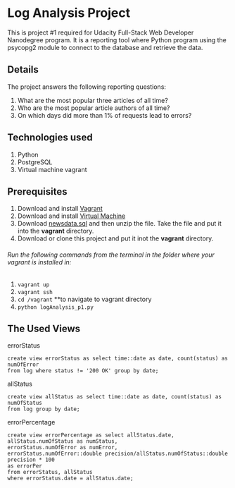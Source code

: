 # Log Analysis Project
This is project #1 required for Udacity Full-Stack Web Developer Nanodegree program.
It is a reporting tool where Python program using the psycopg2 module to connect to 
the database and retrieve the data. 

## Details 
The project answers the following reporting questions:
1. What are the most popular three articles of all time?
2. Who are the most popular article authors of all time?
3. On which days did more than 1% of requests lead to errors?

## Technologies used
1. Python
2. PostgreSQL
3. Virtual machine vagrant 

## Prerequisites 
1. Download and install [Vagrant](https://www.vagrantup.com/downloads.html)
2. Download and install [Virtual Machine](https://www.virtualbox.org/wiki/Downloads)
3. Download [newsdata.sql](https://d17h27t6h515a5.cloudfront.net/topher/2016/August/57b5f748_newsdata/newsdata.zip) and then unzip the file. Take the file and put it into the **vagrant** directory. 
4. Download or clone this project and put it inot the **vagrant** directory.

###### Run the following commands from the terminal in the folder where your vagrant is installed in:
1. `vagrant up`
2. `vagrant ssh`
3. `cd /vagrant` **to navigate to vagrant directory 
4. `python logAnalysis_p1.py`

## The Used Views 
errorStatus
```
create view errorStatus as select time::date as date, count(status) as numOfError 
from log where status != '200 OK' group by date;
```

allStatus
```
create view allStatus as select time::date as date, count(status) as numOfStatus
from log group by date;
```

errorPercentage
```
create view errorPercentage as select allStatus.date, allStatus.numOfStatus as numStatus,
errorStatus.numOfError as numError, 
errorStatus.numOfError::double precision/allStatus.numOfStatus::double precision * 100 
as errorPer 
from errorStatus, allStatus
where errorStatus.date = allStatus.date;
```